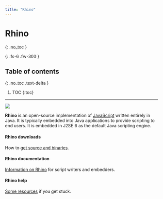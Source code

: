 ```yaml
---
title: "Rhino"
---
```

# Rhino
{: .no_toc }

{: .fs-6 .fw-300 }

## Table of contents
{: .no_toc .text-delta }

1. TOC
{:toc}

---
![](https://upload.wikimedia.org/wikipedia/commons/thumb/4/4f/Rhino_%28234581759%29.jpeg/512px-Rhino_%28234581759%29.jpeg)

**Rhino** is an open-source implementation of [JavaScript](https://developer.mozilla.org/en-US/docs/Web/JavaScript) written entirely in Java. It is typically embedded into Java applications to provide scripting to end users. It is embedded in J2SE 6 as the default Java scripting engine.

#### Rhino downloads

How to [get source and binaries](./_docs/download_rhino.md).

#### Rhino documentation

[Information on Rhino](./_docs/documentation.md) for script writers and embedders.

#### Rhino help

[Some resources](./_docs/community.md) if you get stuck.